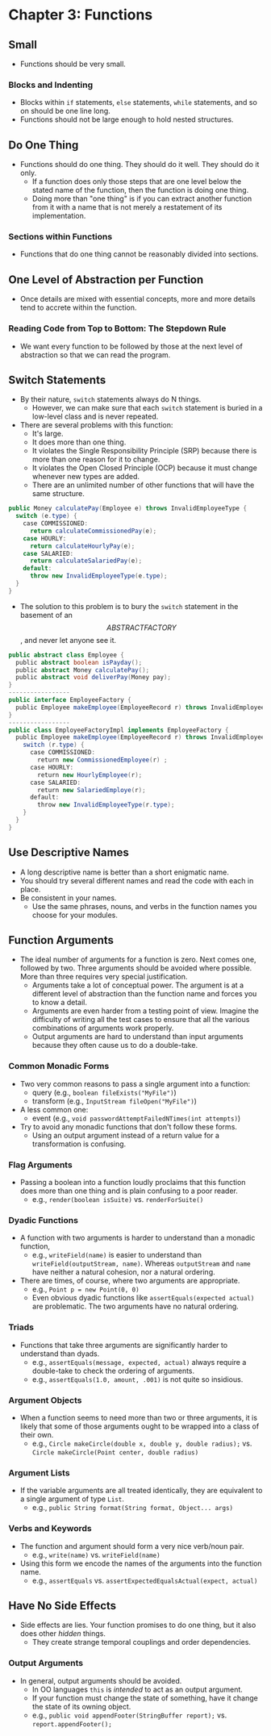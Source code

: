 # Chapter 3: Functions

## Small

* Functions should be very small.

### Blocks and Indenting

* Blocks within `if` statements, `else` statements, `while` statements, and so on should be one line long.
* Functions should not be large enough to hold nested structures.

## Do One Thing

* Functions should do one thing. They should do it well. They should do it only.
  * If a function does only those steps that are one level below the stated name of the function, then the function is doing one thing.
  * Doing more than "one thing" is if you can extract another function from it with a name that is not merely a restatement of its implementation.

### Sections within Functions

* Functions that do one thing cannot be reasonably divided into sections.

## One Level of Abstraction per Function

* Once details are mixed with essential concepts, more and more details tend to accrete within the function.

### Reading Code from Top to Bottom: The Stepdown Rule

* We want every function to be followed by those at the next level of abstraction so that we can read the program.

## Switch Statements

* By their nature, `switch` statements always do N things.
  * However, we can make sure that each `switch` statement is buried in a low-level class and is never repeated.
* There are several problems with this function:
  * It's large.
  * It does more than one thing.
  * It violates the Single Responsibility Principle (SRP) because there is more than one reason for it to change.
  * It violates the Open Closed Principle (OCP) because it must change whenever new types are added.
  * There are an unlimited number of other functions that will have the same structure.

```java
public Money calculatePay(Employee e) throws InvalidEmployeeType {
  switch (e.type) {
    case COMMISSIONED:
      return calculateCommissionedPay(e);
    case HOURLY:
      return calculateHourlyPay(e);
    case SALARIED:
      return calculateSalariedPay(e);
    default:
      throw new InvalidEmployeeType(e.type);
  }
}
```

* The solution to this problem is to bury the `switch` statement in the basement of an $$ABSTRACT FACTORY$$, and never let anyone see it.

```java
public abstract class Employee {
  public abstract boolean isPayday();
  public abstract Money calculatePay();
  public abstract void deliverPay(Money pay);
}
-----------------
public interface EmployeeFactory {
  public Employee makeEmployee(EmployeeRecord r) throws InvalidEmployeeType;
}
-----------------
public class EmployeeFactoryImpl implements EmployeeFactory {
  public Employee makeEmployee(EmployeeRecord r) throws InvalidEmployeeType {
    switch (r.type) {
      case COMMISSIONED:
        return new CommissionedEmployee(r) ;
      case HOURLY:
        return new HourlyEmployee(r);
      case SALARIED:
        return new SalariedEmploye(r);
      default:
        throw new InvalidEmployeeType(r.type);
    }
  }
}
```

## Use Descriptive Names

* A long descriptive name is better than a short enigmatic name.
* You should try several different names and read the code with each in place.
* Be consistent in your names.
  * Use the same phrases, nouns, and verbs in the function names you choose for your modules.

## Function Arguments

* The ideal number of arguments for a function is zero. Next comes one, followed by two. Three arguments should be avoided where possible. More than three requires very special justification.
  * Arguments take a lot of conceptual power. The argument is at a different level of abstraction than the function name and forces you to know a detail.
  * Arguments are even harder from a testing point of view. Imagine the difficulty of writing all the test cases to ensure that all the various combinations of arguments work properly.
  * Output arguments are hard to understand than input arguments because they often cause us to do a double-take.

### Common Monadic Forms

* Two very common reasons to pass a single argument into a function:
  * query (e.g., `boolean fileExists("MyFile")`)
  * transform (e.g., `InputStream fileOpen("MyFile")`)
* A less common one:
  * event (e.g., `void passwordAttemptFailedNTimes(int attempts)`)
* Try to avoid any monadic functions that don't follow these forms.
  * Using an output argument instead of a return value for a transformation is confusing.

### Flag Arguments

* Passing a boolean into a function loudly proclaims that this function does more than one thing and is plain confusing to a poor reader.
  * e.g., `render(boolean isSuite)` vs. `renderForSuite()`

### Dyadic Functions

* A function with two arguments is harder to understand than a monadic function,
  * e.g., `writeField(name)` is easier to understand than `writeField(outputStream, name)`. Whereas `outputStream` and `name` have neither a natural cohesion, nor a natural ordering.
* There are times, of course, where two arguments are appropriate.
  * e.g., `Point p = new Point(0, 0)`
  * Even obvious dyadic functions like `assertEquals(expected actual)` are problematic. The two arguments have no natural ordering.

### Triads

* Functions that take three arguments are significantly harder to understand than dyads.
  * e.g., `assertEquals(message, expected, actual)` always require a double-take to check the ordering of arguments.
  * e.g., `assertEquals(1.0, amount, .001)` is not quite so insidious.

### Argument Objects

* When a function seems to need more than two or three arguments, it is likely that some of those arguments ought to be wrapped into a class of their own.
  * e.g., `Circle makeCircle(double x, double y, double radius);` vs. `Circle makeCircle(Point center, double radius)`

### Argument Lists

* If the variable arguments are all treated identically, they are equivalent to a single argument of type `List`.
  * e.g., `public String format(String format, Object... args)`

### Verbs and Keywords

* The function and argument should form a very nice verb/noun pair.
  * e.g., `write(name)` vs. `writeField(name)`
* Using this form we encode the names of the arguments into the function name.
  * e.g., `assertEquals` vs. `assertExpectedEqualsActual(expect, actual)`

## Have No Side Effects

* Side effects are lies. Your function promises to do one thing, but it also does other *hidden* things.
  * They create strange temporal couplings and order dependencies.

### Output Arguments

* In general, output arguments should be avoided.
  * In OO languages `this` is *intended* to act as an output argument.
  * If your function must change the state of something, have it change the state of its owning object.
  * e.g., `public void appendFooter(StringBuffer report);` vs. `report.appendFooter();`
